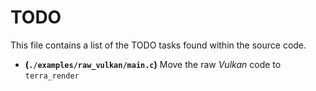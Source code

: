 # TODO
This file contains a list of the TODO tasks found within the source code.
- **(`./examples/raw_vulkan/main.c`)** Move the raw *Vulkan* code to `terra_render`

